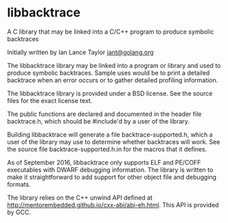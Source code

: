 # libbacktrace
A C library that may be linked into a C/C++ program to produce symbolic backtraces

Initially written by Ian Lance Taylor <iant@golang.org>

The libbacktrace library may be linked into a program or library and
used to produce symbolic backtraces.
Sample uses would be to print a detailed backtrace when an error
occurs or to gather detailed profiling information.

The libbacktrace library is provided under a BSD license.
See the source files for the exact license text.

The public functions are declared and documented in the header file
backtrace.h, which should be #include'd by a user of the library.

Building libbacktrace will generate a file backtrace-supported.h,
which a user of the library may use to determine whether backtraces
will work.
See the source file backtrace-supported.h.in for the macros that it
defines.

As of September 2016, libbacktrace only supports ELF and PE/COFF
executables with DWARF debugging information.
The library is written to make it straightforward to add support for
other object file and debugging formats.

The library relies on the C++ unwind API defined at
http://mentorembedded.github.io/cxx-abi/abi-eh.html.
This API is provided by GCC.
